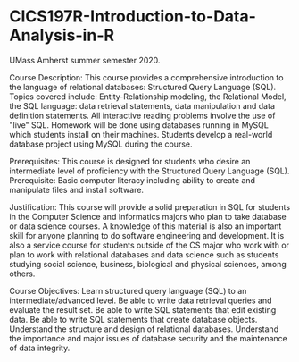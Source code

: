 # CICS197R-Introduction-to-Data-Analysis-in-R
UMass Amherst summer semester 2020.

Course Description: This course provides a comprehensive introduction to the language of relational databases: Structured Query Language (SQL). Topics covered include: Entity-Relationship modeling, the Relational Model, the SQL language: data retrieval statements, data manipulation and data definition statements. All interactive reading problems involve the use of "live" SQL. Homework will be done using databases running in MySQL which students install on their machines. Students develop a real-world database project using MySQL during the course. 

Prerequisites: This course is designed for students who desire an intermediate level of proficiency with the Structured Query Language (SQL). Prerequisite: Basic computer literacy including ability to create and manipulate files and install software.

 

Justification: This course will provide a solid preparation in SQL for students in the Computer Science and Informatics majors who plan to take database or data science courses. A knowledge of this material is also an important skill for anyone planning to do software engineering and development. It is also a service course for students outside of the CS major who work with or plan to work with relational databases and data science such as students studying social science, business, biological and physical sciences, among others.

 

Course Objectives: 
Learn structured query language (SQL) to an intermediate/advanced level.
Be able to write data retrieval queries and evaluate the result set.
Be able to write SQL statements that edit existing data.
Be able to write SQL statements that create database objects.
Understand the structure and design of relational databases.
Understand the importance and major issues of database security and the maintenance of data integrity.
